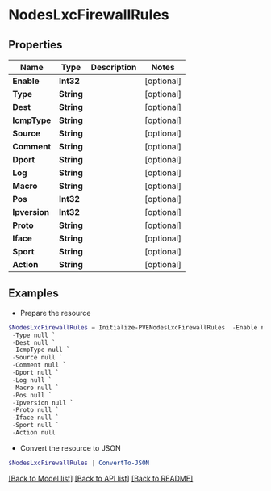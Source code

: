 # NodesLxcFirewallRules
## Properties

Name | Type | Description | Notes
------------ | ------------- | ------------- | -------------
**Enable** | **Int32** |  | [optional] 
**Type** | **String** |  | [optional] 
**Dest** | **String** |  | [optional] 
**IcmpType** | **String** |  | [optional] 
**Source** | **String** |  | [optional] 
**Comment** | **String** |  | [optional] 
**Dport** | **String** |  | [optional] 
**Log** | **String** |  | [optional] 
**Macro** | **String** |  | [optional] 
**Pos** | **Int32** |  | [optional] 
**Ipversion** | **Int32** |  | [optional] 
**Proto** | **String** |  | [optional] 
**Iface** | **String** |  | [optional] 
**Sport** | **String** |  | [optional] 
**Action** | **String** |  | [optional] 

## Examples

- Prepare the resource
```powershell
$NodesLxcFirewallRules = Initialize-PVENodesLxcFirewallRules  -Enable null `
 -Type null `
 -Dest null `
 -IcmpType null `
 -Source null `
 -Comment null `
 -Dport null `
 -Log null `
 -Macro null `
 -Pos null `
 -Ipversion null `
 -Proto null `
 -Iface null `
 -Sport null `
 -Action null
```

- Convert the resource to JSON
```powershell
$NodesLxcFirewallRules | ConvertTo-JSON
```

[[Back to Model list]](../README.md#documentation-for-models) [[Back to API list]](../README.md#documentation-for-api-endpoints) [[Back to README]](../README.md)

